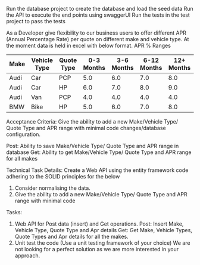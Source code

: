 Run the database project to create the database and load the seed data
Run the API to execute the end points using swaggerUI
Run the tests in the test project to pass the tests

As a Developer give flexibility to our business users to offer different APR (Annual Percentage Rate)
per quote on different make and vehicle type. At the moment data is held in excel with below
format.
APR % Ranges

| Make | Vehicle Type | Quote Type | 0-3 Months | 3-6 Months | 6-12 Months | 12+ Months|
| ----------- | ----------- | ----------- | ----------- | ----------- | ----------- | ----------- |
Audi |Car| PCP| 5.0| 6.0| 7.0| 8.0|
Audi |Car| HP| 6.0| 7.0| 8.0| 9.0|
Audi |Van| PCP| 4.0| 4.0| 4.0| 4.0|
BMW |Bike| HP| 5.0| 6.0| 7.0| 8.0|

Acceptance Criteria:
Give the ability to add a new Make/Vehicle Type/ Quote Type and APR range with minimal code changes/database configuration.

Post: Ability to save Make/Vehicle Type/ Quote Type and APR range in database
Get: Ability to get Make/Vehicle Type/ Quote Type and APR range for all makes

Technical Task Details:
Create a Web API using the entity framework code adhering to the SOLID principles for the below

1) Consider normalising the data.
2) Give the ability to add a new Make/Vehicle Type/ Quote Type and APR range with minimal code

Tasks:
1) Web API for Post data (insert) and Get operations.
 Post: Insert Make, Vehicle Type, Quote Type and Apr details
 Get: Get Make, Vehicle Types, Quote Types and Apr details for all the makes.
2) Unit test the code (Use a unit testing framework of your choice)
We are not looking for a perfect solution as we are more interested in your approach. 